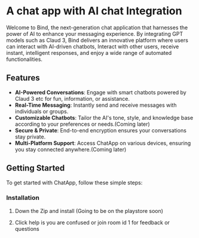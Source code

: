 # A chat app with AI chat Integration

Welcome to Bind, the next-generation chat application that harnesses the power of AI to enhance your messaging experience. By integrating GPT models such as Claud 3, Bind delivers an innovative platform where users can interact with AI-driven chatbots, Interact with other users, receive instant, intelligent responses, and enjoy a wide range of automated functionalities.

## Features

- **AI-Powered Conversations**: Engage with smart chatbots powered by Claud 3 etc for fun, information, or assistance.
- **Real-Time Messaging**: Instantly send and receive messages with individuals or groups.
- **Customizable Chatbots**: Tailor the AI's tone, style, and knowledge base according to your preferences or needs.(Coming later)
- **Secure & Private**: End-to-end encryption ensures your conversations stay private.
- **Multi-Platform Support**: Access ChatApp on various devices, ensuring you stay connected anywhere.(Coming later)

## Getting Started

To get started with ChatApp, follow these simple steps:

### Installation

1. Down the Zip and install (Going to be on the playstore soon)

2. Click help is you are confused or join room id 1 for feedback or questions

